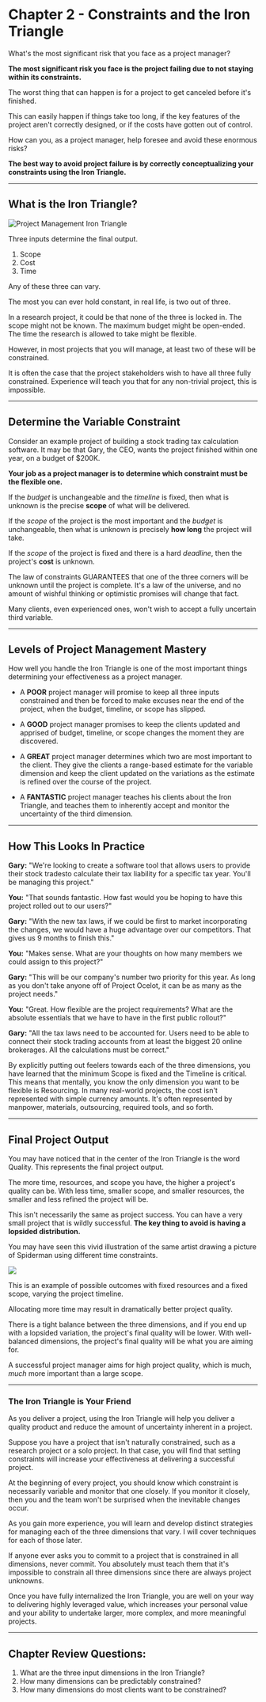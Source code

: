# Chapter 2 - Constraints and the Iron Triangle

What's the most significant risk that you face as a project manager?

**The most significant risk you face is the project failing due to not staying within its constraints.**

The worst thing that can happen is for a project to get canceled before it's finished.

This can easily happen if things take too long, if the key features of the project aren't correctly designed, or if the costs have gotten out of control.

How can you, as a project manager, help foresee and avoid these enormous risks?

**The best way to avoid project failure is by correctly conceptualizing your constraints using the Iron Triangle.**

---

## What is the Iron Triangle?


<img src="./project-management-triangle.png" alt="Project Management Iron Triangle" style="max-width: 70%; margin-left: auto; margin-right: auto;">

Three inputs determine the final output.

1. Scope
2. Cost
3. Time

Any of these three can vary.

The most you can ever hold constant, in real life, is two out of three.

In a research project, it could be that none of the three is locked in. The scope might not be known. The maximum budget might be open-ended. The time the research is allowed to take might be flexible.

However, in most projects that you will manage, at least two of these will be constrained.

It is often the case that the project stakeholders wish to have all three fully constrained. Experience will teach you that for any non-trivial project, this is impossible.

----

## Determine the Variable Constraint

Consider an example project of building a stock trading tax calculation software. It may be that Gary, the CEO, wants the project finished within one year, on a budget of $200K.

**Your job as a project manager is to determine which constraint must be the flexible one.**

If the *budget* is unchangeable and the *timeline* is fixed, then what is unknown is the precise **scope** of what will be delivered.

If the *scope* of the project is the most important and the *budget* is unchangeable, then what is unknown is precisely **how long** the project will take.

If the *scope* of the project is fixed and there is a hard *deadline*, then the project's **cost** is unknown.

The law of constraints GUARANTEES that one of the three corners will be unknown until the project is complete. It's a law of the universe, and no amount of wishful thinking or optimistic promises will change that fact.

Many clients, even experienced ones, won't wish to accept a fully uncertain third variable.

----

## Levels of Project Management Mastery

How well you handle the Iron Triangle is one of the most important things determining your effectiveness as a project manager.

- A **POOR** project manager will promise to keep all three inputs constrained and then be forced to make excuses near the end of the project, when the budget, timeline, or scope has slipped.

- A **GOOD** project manager promises to keep the clients updated and apprised of budget, timeline, or scope changes the moment they are discovered.

- A **GREAT** project manager determines which two are most important to the client. They give the clients a range-based estimate for the variable dimension and keep the client updated on the variations as the estimate is refined over the course of the project.

- A **FANTASTIC** project manager teaches his clients about the Iron Triangle, and teaches them to inherently accept and monitor the uncertainty of the third dimension.

----

## How This Looks In Practice

**Gary:** "We're looking to create a software tool that allows users to provide their stock tradesto calculate their tax liability for a specific tax year. You'll be managing this project."

**You:** "That sounds fantastic. How fast would you be hoping to have this project rolled out to our users?"

**Gary:** "With the new tax laws, if we could be first to market incorporating the changes, we would have a huge advantage over our competitors. That gives us 9 months to finish this."

**You:** "Makes sense. What are your thoughts on how many members we could assign to this project?"

**Gary:** "This will be our company's number two priority for this year. As long as you don't take anyone off of Project Ocelot, it can be as many as the project needs."

**You:** "Great. How flexible are the project requirements? What are the absolute essentials that we have to have in the first public rollout?"

**Gary:** "All the tax laws need to be accounted for. Users need to be able to connect their stock trading accounts from at least the biggest 20 online brokerages. All the calculations must be correct."

By explicitly putting out feelers towards each of the three dimensions, you have learned that the minimum Scope is fixed and the Timeline is critical. This means that mentally, you know the only dimension you want to be flexible is Resourcing. In many real-world projects, the cost isn't represented with simple currency amounts. It's often represented by manpower, materials, outsourcing, required tools, and so forth.

----

## Final Project Output

You may have noticed that in the center of the Iron Triangle is the word Quality. This represents the final project output.

The more time, resources, and scope you have, the higher a project's quality can be. With less time, smaller scope, and smaller resources, the smaller and less refined the project will be.

This isn't necessarily the same as project success. You can have a very small project that is wildly successful. **The key thing to avoid is having a lopsided distribution.**

You may have seen this vivid illustration of the same artist drawing a picture of Spiderman using different time constraints.

<img src="./project-management-varied-time-spiderman-drawing.png" style="max-width: 70%; margin-left: auto; margin-right: auto;">

This is an example of possible outcomes with fixed resources and a fixed scope, varying the project timeline.

Allocating more time may result in dramatically better project quality.

There is a tight balance between the three dimensions, and if you end up with a lopsided variation, the project's final quality will be lower. With well-balanced dimensions, the project's final quality will be what you are aiming for.

A successful project manager aims for high project quality, which is much, *much* more important than a large scope.

----

### The Iron Triangle is Your Friend

As you deliver a project, using the Iron Triangle will help you deliver a quality product and reduce the amount of uncertainty inherent in a project.

Suppose you have a project that isn't naturally constrained, such as a research project or a solo project. In that case, you will find that setting constraints will increase your effectiveness at delivering a successful project.

At the beginning of every project, you should know which constraint is necessarily variable and monitor that one closely. If you monitor it closely, then you and the team won't be surprised when the inevitable changes occur.

As you gain more experience, you will learn and develop distinct strategies for managing each of the three dimensions that vary. I will cover techniques for each of those later.

If anyone ever asks you to commit to a project that is constrained in all dimensions, never commit. You absolutely must teach them that it's impossible to constrain all three dimensions since there are always project unknowns.

Once you have fully internalized the Iron Triangle, you are well on your way to delivering highly leveraged value, which increases your personal value and your ability to undertake larger, more complex, and more meaningful projects.

----

## Chapter Review Questions:
1. What are the three input dimensions in the Iron Triangle?
2. How many dimensions can be predictably constrained?
3. How many dimensions do most clients want to be constrained?
